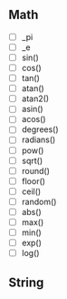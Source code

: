 Math
----
-[ ] _pi
-[ ] _e
-[ ] sin()
-[ ] cos()
-[ ] tan()
-[ ] atan()
-[ ] atan2()
-[ ] asin()
-[ ] acos()
-[ ] degrees()
-[ ] radians()
-[ ] pow()
-[ ] sqrt()
-[ ] round()
-[ ] floor()
-[ ] ceil()
-[ ] random()
-[ ] abs()
-[ ] max()
-[ ] min()
-[ ] exp()
-[ ] log()

String
------
